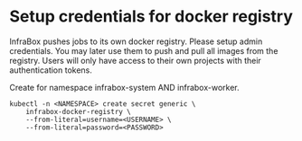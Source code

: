 # Setup credentials for docker registry
InfraBox pushes jobs to its own docker registry. Please setup admin credentials. You may later use them to push and pull all images from the registry.
Users will only have access to their own projects with their authentication tokens.

Create for namespace infrabox-system AND infrabox-worker.

    kubectl -n <NAMESPACE> create secret generic \
        infrabox-docker-registry \
        --from-literal=username=<USERNAME> \
        --from-literal=password=<PASSWORD>
